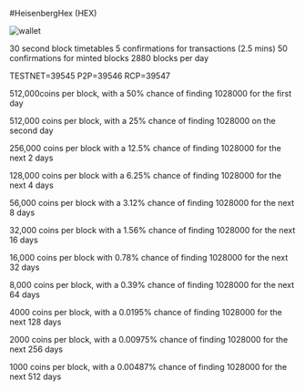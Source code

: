 #HeisenbergHex (HEX)

![wallet](http://i.imgur.com/9ITgiXB.png)

30 second block timetables
5 confirmations for transactions (2.5 mins)
50 confirmations for minted blocks
2880 blocks per day

TESTNET=39545
P2P=39546
RCP=39547

512,000coins per block, with a 50% chance of finding 1028000 for the first day

512,000  coins per block, with a 25% chance of finding 1028000 on the second day

256,000 coins per block with a 12.5% chance of finding 1028000 for the next 2 days

128,000 coins per block with a 6.25% chance of finding 1028000 for the next 4 days

56,000 coins per block with a 3.12% chance of finding 1028000 for the next 8 days

32,000 coins per block with a  1.56% chance of finding 1028000 for the next 16 days

16,000 coins per block with 0.78% chance of finding 1028000 for the next 32 days

8,000 coins per block, with a 0.39% chance of finding 1028000 for the next 64 days

4000 coins per block, with a 0.0195% chance of finding 1028000 for the next 128 days

2000 coins per block, with a 0.00975% chance of finding 1028000  for the next 256 days

1000 coins per block, with a 0.00487% chance of finding 1028000  for the next 512 days
